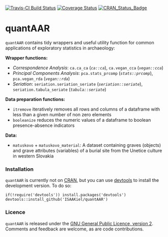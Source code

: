 [![Travis-CI Build Status](https://travis-ci.org/ISAAKiel/quantAAR.svg?branch=master)](https://travis-ci.org/ISAAKiel/quantAAR) [![Coverage Status](https://img.shields.io/codecov/c/github/ISAAKiel/quantAAR/master.svg)](https://codecov.io/github/ISAAKiel/quantAAR?branch=master) [![CRAN\_Status\_Badge](http://www.r-pkg.org/badges/version/quantAAR)](http://cran.r-project.org/package=quantAAR)

# quantAAR

`quantAAR` contains tidy wrappers and useful utility function for common applications of exploratory statistics in archaeology:

**Wrapper functions:**

- *Correspondence Analysis*: `ca.ca_ca` (*`ca::ca`*), `ca.vegan_cca` (*`vegan::cca`*)
- *Principal Components Analysis*: `pca.stats_prcomp` (*`stats::prcomp`*), `pca.vegan_rda` (*`vegan::rda`*)
- *Seriation*: `seriation.seriation_seriate` (*`seriation::seriate`*), `seriation.tabula_seriate` (*`tabula::seriate`*)

**Data preparation functions:**

- `itremove` iteratively removes all rows and columns of a dataframe with less than a given number of non zero elements
- `booleanize` reduces the numeric values of a dataframe to boolean presence-absence indicators

**Data:**

- `matuskovo` + `matuskovo_material`: A dataset containing graves (objects) and grave attributes (variables) of a burial site from the Unetice culture in western Slovakia

### Installation

`quantAAR` is currently not on [CRAN](http://cran.r-project.org/), but you can use [devtools](http://cran.r-project.org/web/packages/devtools/index.html) to install the development version. To do so:

    if(!require('devtools')) install.packages('devtools')
    devtools::install_github('ISAAKiel/quantAAR')

### Licence

`quantAAR` is released under the [GNU General Public Licence, version 2](http://www.r-project.org/Licenses/GPL-2). Comments and feedback are welcome, as are code contributions.
